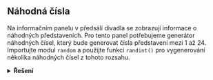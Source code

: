 ## Náhodná čísla

Na informačním panelu v předsálí divadla se zobrazují informace o náhodných představeních. Pro tento panel potřebujeme
generátor náhodných čísel, který bude generovat čísla představení mezi 1 až 24. Importujte modul `random` a použijte
funkci `randint()` pro vygenerování několika náhodných čísel z tohoto rozsahu.

<details>
<summary><b>Řešení</b></summary>

```python
import random

cislo = random.randint(1, 24)
```

</details>
